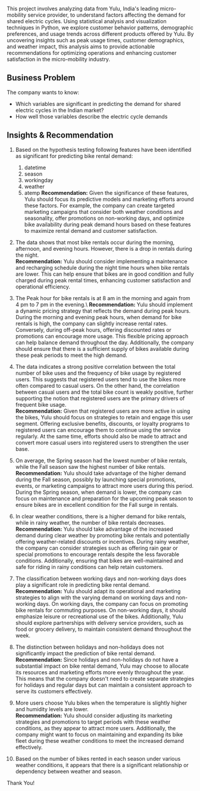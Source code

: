 This project involves analyzing data from Yulu, India's leading micro-mobility service provider, to understand factors affecting the demand for shared electric cycles. Using statistical analysis and visualization techniques in Python, we explore customer behavior patterns, demographic preferences, and usage trends across different products offered by Yulu. By uncovering insights such as peak usage times, customer demographics, and weather impact, this analysis aims to provide actionable recommendations for optimizing operations and enhancing customer satisfaction in the micro-mobility industry.

## Business Problem
The company wants to know:
* Which variables are significant in predicting the demand for shared electric cycles in the Indian market?
* How well those variables describe the electric cycle demands

## Insights & Recommendation

1. Based on the hypothesis testing following features have been identified as significant for predicting bike rental demand: 
    1. datetime
    2. season
    3. workingday
    4. weather
    5. atemp
    **Recommendation:** Given the significance of these features, Yulu should focus its predictive models and marketing efforts around these factors. For example, the company can create targeted marketing campaigns that consider both weather conditions and seasonality, offer promotions on non-working days, and optimize bike availability during peak demand hours based on these features to maximize rental demand and customer satisfaction.


2. The data shows that most bike rentals occur during the morning, afternoon, and evening hours. However, there is a drop in rentals during the night.\
    **Recommendation:** Yulu should consider implementing a maintenance and recharging schedule during the night time hours when bike rentals are lower. This can help ensure that bikes are in good condition and fully charged during peak rental times, enhancing customer satisfaction and operational efficiency.


3. The Peak hour for bike rentals is at 8 am in the morning and again from 4 pm to 7 pm in the evening.\ 
    **Recommendation:** Yulu should implement a dynamic pricing strategy that reflects the demand during peak hours. During the morning and evening peak hours, when demand for bike rentals is high, the company can slightly increase rental rates. Conversely, during off-peak hours, offering discounted rates or promotions can encourage more usage. This flexible pricing approach can help balance demand throughout the day. Additionally, the company should ensure that there is a sufficient supply of bikes available during these peak periods to meet the high demand. 


4. The data indicates a strong positive correlation between the total number of bike uses and the frequency of bike usage by registered users. This suggests that registered users tend to use the bikes more often compared to casual users. On the other hand, the correlation between casual users and the total bike count is weakly positive, further supporting the notion that registered users are the primary drivers of frequent bike usage.\
    **Recommendation:** Given that registered users are more active in using the bikes, Yulu should focus on strategies to retain and engage this user segment. Offering exclusive benefits, discounts, or loyalty programs to registered users can encourage them to continue using the service regularly. At the same time, efforts should also be made to attract and convert more casual users into registered users to strengthen the user base.
  

5. On average, the Spring season had the lowest number of bike rentals, while the Fall season saw the highest number of bike rentals.\
    **Recommendation:** Yulu should take advantage of the higher demand during the Fall season, possibly by launching special promotions, events, or marketing campaigns to attract more users during this period. During the Spring season, when demand is lower, the company can focus on maintenance and preparation for the upcoming peak season to ensure bikes are in excellent condition for the Fall surge in rentals.


6. In clear weather conditions, there is a higher demand for bike rentals, while in rainy weather, the number of bike rentals decreases.\
    **Recommendation:** Yulu should take advantage of the increased demand during clear weather by promoting bike rentals and potentially offering weather-related discounts or incentives. During rainy weather, the company can consider strategies such as offering rain gear or special promotions to encourage rentals despite the less favorable conditions. Additionally, ensuring that bikes are well-maintained and safe for riding in rainy conditions can help retain customers.


7. The classification between working days and non-working days does play a significant role in predicting bike rental demand.\
    **Recommendation:** Yulu should adapt its operational and marketing strategies to align with the varying demand on working days and non-working days. On working days, the company can focus on promoting bike rentals for commuting purposes. On non-working days, it should emphasize leisure or recreational use of the bikes. Additionally, Yulu should explore partnerships with delivery service providers, such as food or grocery delivery, to maintain consistent demand throughout the week. 
    

8. The distinction between holidays and non-holidays does not significantly impact the prediction of bike rental demand.\
    **Recommendation:** Since holidays and non-holidays do not have a substantial impact on bike rental demand, Yulu may choose to allocate its resources and marketing efforts more evenly throughout the year. This means that the company doesn't need to create separate strategies for holidays and regular days but can maintain a consistent approach to serve its customers effectively.
 

9. More users choose Yulu bikes when the temperature is slightly higher and humidity levels are lower.\
    **Recommendation:** Yulu should consider adjusting its marketing strategies and promotions to target periods with these weather conditions, as they appear to attract more users. Additionally, the company might want to focus on maintaining and expanding its bike fleet during these weather conditions to meet the increased demand effectively.
    

10. Based on the number of bikes rented in each season under various weather conditions, it appears that there is a significant relationship or dependency between weather and season.


Thank You!
